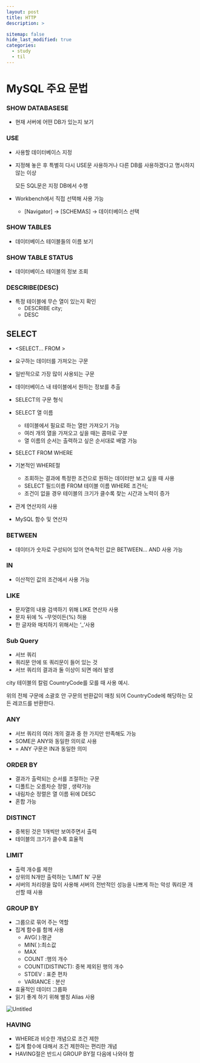 ```yaml
---
layout: post
title: HTTP
description: >

sitemap: false
hide_last_modified: true
categories:
  - study
  - til
---
```


# MySQL 주요 문법

### SHOW DATABASESE

- 현재 서버에 어떤 DB가 있는지 보기

### USE

- 사용할 데이터베이스 지정
- 지정해 놓은 후 특별히 다시 USE문 사용하거나 다른 DB를 사용하겠다고 명시하지 않는 이상

  모든 SQL문은 지정 DB에서 수행

- Workbench에서 직접 선택해 사용 가능
  - [Navigator] → [SCHEMAS] → 데이터베이스 선택

### SHOW TABLES

- 데이터베이스 테이블들의 이름 보기

### SHOW TABLE STATUS

- 데이터베이스 테이블의 정보 조회

### DESCRIBE(DESC)

- 특정 테이블에 무슨 열이 있는지 확인
  - DESCRIBE city;
  - DESC

## SELECT

- <SELECT... FROM >
- 요구하는 데이터를 가져오는 구문
- 일반적으로 가장 많이 사용되는 구문
- 데이터베이스 내 테이블에서 원하는 정보를 추출
- SELECT의 구문 형식

- SELECT 열 이름

  - 테이블에서 필요로 하는 열만 가져오기 가능
  - 여러 개의 열을 가져오고 싶을 때는 콤마로 구분
  - 열 이름의 순서는 출력하고 싶은 순서대로 배열 가능

- SELECT FROM WHERE
- 기본적인 WHERE절

  - 조회하는 결과에 특정한 조건으로 원하는 데이터만 보고 싶을 때 사용
  - SELECT 필드이름 FROM 테이블 이름 WHERE 조건식;
  - 조건이 없을 경우 테이블의 크기가 클수록 찾는 시간과 노력이 증가

- 관계 연산자의 사용
- MySQL 함수 및 연산자

### BETWEEN

- 데이터가 숫자로 구성되어 있어 연속적인 값은 BETWEEN... AND 사용 가능

### IN

- 이산적인 값의 조건에서 사용 가능

### LIKE

- 문자열의 내용 검색하기 위해 LIKE 연산자 사용
- 문자 뒤에 % -무엇이든(%) 허용
- 한 글자와 매치하기 위해서는 ‘\_’사용

### Sub Query

- 서브 쿼리
- 쿼리문 안에 또 쿼리문이 들어 있는 것
- 서브 쿼리의 결과과 둘 이상이 되면 에러 발생

city 테이블의 칼럼 CountryCode를 모를 때 사용 예시.

위의 전체 구문에 소괄호 안 구문의 반환값이 매칭 되어 CountryCode에 해당하는 모든 레코드를 반환한다.

### ANY

- 서브 쿼리의 여러 개의 결과 중 한 가지만 만족해도 가능
- SOME은 ANY와 동일한 의미로 사용
- = ANY 구문은 IN과 동일한 의미

### ORDER BY

- 결과가 출력되는 순서를 조절하는 구문
- 디폴트는 오름차순 정렬 , 생략가능
- 내림차순 정렬은 열 이름 뒤에 DESC
- 혼합 가능

### DISTINCT

- 중복된 것은 1개씩만 보여주면서 출력
- 테이블의 크기가 클수록 효율적

### LIMIT

- 출력 개수를 제한
- 상위의 N개만 출력하는 ‘LIMIT N’ 구문
- 서버의 처리량을 많이 사용해 서버의 전반적인 성능을 나쁘게 하는 악성 쿼리문 개선할 때 사용

### GROUP BY

- 그룹으로 묶어 주는 역할
- 집계 함수를 함께 사용
  - AVG( ):평균
  - MIN( ):최소값
  - MAX
  - COUNT :행의 개수
  - COUNT(DISTINCT): 중복 제외된 행의 개수
  - STDEV : 표준 편차
  - VARIANCE : 분산
- 효율적인 데이터 그룹화
- 읽기 좋게 하기 위해 별칭 Alias 사용

![Untitled](https://s3.us-west-2.amazonaws.com/secure.notion-static.com/46487371-51ed-4ac1-9b2a-737b85ebd3cd/Untitled.png?X-Amz-Algorithm=AWS4-HMAC-SHA256&X-Amz-Content-Sha256=UNSIGNED-PAYLOAD&X-Amz-Credential=AKIAT73L2G45EIPT3X45%2F20220411%2Fus-west-2%2Fs3%2Faws4_request&X-Amz-Date=20220411T132724Z&X-Amz-Expires=86400&X-Amz-Signature=d788acbe3ca50d57fd592cb056b8de1d78f2b2ea80f8f07e884b0b5000aaff0d&X-Amz-SignedHeaders=host&response-content-disposition=filename%20%3D%22Untitled.png%22&x-id=GetObject)

### HAVING

- WHERE과 비슷한 개념으로 조건 제한
- 집계 함수에 대해서 조건 제한하는 편리한 개념
- HAVING절은 반드시 GROUP BY절 다음에 나와야 함
